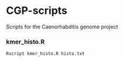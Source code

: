 # CGP-scripts

Scripts for the Caenorhabditis genome project

### kmer_histo.R
```
Rscript kmer_histo.R histo.txt
```
